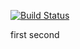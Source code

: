 [![Build Status](https://ci.picsart.tools/buildStatus/icon?job=shell)](https://ci.picsart.tools/job/shell/)

first
second
